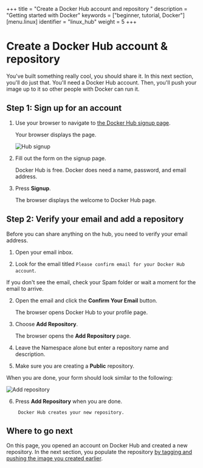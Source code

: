 +++
title = "Create a Docker Hub account and repository "
description = "Getting started with Docker"
keywords = ["beginner, tutorial, Docker"]
[menu.linux]
identifier = "linux_hub"
weight = 5
+++

# Create a Docker Hub account & repository

You've built something really cool, you should share it. In this next section,
you'll do just that. You'll need a Docker Hub account. Then, you'll push your
image up to it so other people with Docker can run it.


## Step 1: Sign up for an account

1. Use your browser to navigate to <a href="https://hub.docker.com/account/signup/" target="_blank">the Docker Hub signup page</a>.
	
	Your browser displays the page.
	
	  ![Hub signup](/img/hub_signup.png)

2. Fill out the form on the signup page.

	Docker Hub is free. Docker does need a name, password, and email address.
		
3. Press **Signup**.

	The browser displays the welcome to Docker Hub page.
	

## Step 2: Verify your email and add a repository
	
Before you can share anything on the hub, you need to verify your email address.

1. Open your email inbox.

2. Look for the email titled `Please confirm email for your Docker Hub account`.

  If you don't see the email, check your Spam folder or wait a moment for the email to arrive.

2. Open the email and click the **Confirm Your Email** button.

	 The browser opens Docker Hub to your profile page.
	 
4. Choose **Add Repository**.

	The browser opens the **Add Repository** page.
	
5. Leave the Namespace alone but enter a repository name and description.

6. Make sure you are creating a **Public** repository.

  When you are done, your form should look similar to the following:

  ![Add repository](/img/add_repository.png)

6. Press **Add Repository** when you are done.

		Docker Hub creates your new repository.		
## Where to go next

On this page, you opened an account on Docker Hub and created a new repository.
In the next section, you populate the repository [by tagging and pushing the
image you created earlier](/linux/step_six).